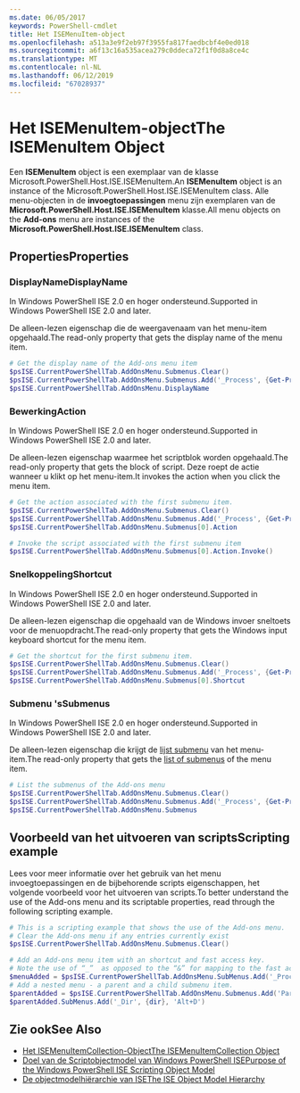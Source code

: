 ```yaml
---
ms.date: 06/05/2017
keywords: PowerShell-cmdlet
title: Het ISEMenuItem-object
ms.openlocfilehash: a513a3e9f2eb97f3955fa817faedbcbf4e0ed018
ms.sourcegitcommit: a6f13c16a535acea279c0ddeca72f1f0d8a8ce4c
ms.translationtype: MT
ms.contentlocale: nl-NL
ms.lasthandoff: 06/12/2019
ms.locfileid: "67028937"
---
```

# <a name="the-isemenuitem-object"></a><span data-ttu-id="7e6d8-103">Het ISEMenuItem-object</span><span class="sxs-lookup"><span data-stu-id="7e6d8-103">The ISEMenuItem Object</span></span>

<span data-ttu-id="7e6d8-104">Een **ISEMenuItem** object is een exemplaar van de klasse Microsoft.PowerShell.Host.ISE.ISEMenuItem.</span><span class="sxs-lookup"><span data-stu-id="7e6d8-104">An **ISEMenuItem** object is an instance of the Microsoft.PowerShell.Host.ISE.ISEMenuItem class.</span></span> <span data-ttu-id="7e6d8-105">Alle menu-objecten in de **invoegtoepassingen** menu zijn exemplaren van de **Microsoft.PowerShell.Host.ISE.ISEMenuItem** klasse.</span><span class="sxs-lookup"><span data-stu-id="7e6d8-105">All menu objects on the **Add-ons** menu are instances of the **Microsoft.PowerShell.Host.ISE.ISEMenuItem** class.</span></span>

## <a name="properties"></a><span data-ttu-id="7e6d8-106">Properties</span><span class="sxs-lookup"><span data-stu-id="7e6d8-106">Properties</span></span>

### <a name="displayname"></a><span data-ttu-id="7e6d8-107">DisplayName</span><span class="sxs-lookup"><span data-stu-id="7e6d8-107">DisplayName</span></span>

<span data-ttu-id="7e6d8-108">In Windows PowerShell ISE 2.0 en hoger ondersteund.</span><span class="sxs-lookup"><span data-stu-id="7e6d8-108">Supported in Windows PowerShell ISE 2.0 and later.</span></span>

<span data-ttu-id="7e6d8-109">De alleen-lezen eigenschap die de weergavenaam van het menu-item opgehaald.</span><span class="sxs-lookup"><span data-stu-id="7e6d8-109">The read-only property that gets the display name of the menu item.</span></span>

```powershell
# Get the display name of the Add-ons menu item
$psISE.CurrentPowerShellTab.AddOnsMenu.Submenus.Clear()
$psISE.CurrentPowerShellTab.AddOnsMenu.Submenus.Add('_Process', {Get-Process}, 'Alt+P')
$psISE.CurrentPowerShellTab.AddOnsMenu.DisplayName
```

### <a name="action"></a><span data-ttu-id="7e6d8-110">Bewerking</span><span class="sxs-lookup"><span data-stu-id="7e6d8-110">Action</span></span>

<span data-ttu-id="7e6d8-111">In Windows PowerShell ISE 2.0 en hoger ondersteund.</span><span class="sxs-lookup"><span data-stu-id="7e6d8-111">Supported in Windows PowerShell ISE 2.0 and later.</span></span>

<span data-ttu-id="7e6d8-112">De alleen-lezen eigenschap waarmee het scriptblok worden opgehaald.</span><span class="sxs-lookup"><span data-stu-id="7e6d8-112">The read-only property that gets the block of script.</span></span> <span data-ttu-id="7e6d8-113">Deze roept de actie wanneer u klikt op het menu-item.</span><span class="sxs-lookup"><span data-stu-id="7e6d8-113">It invokes the action when you click the menu item.</span></span>

```powershell
# Get the action associated with the first submenu item.
$psISE.CurrentPowerShellTab.AddOnsMenu.Submenus.Clear()
$psISE.CurrentPowerShellTab.AddOnsMenu.Submenus.Add('_Process', {Get-Process}, 'Alt+P')
$psISE.CurrentPowerShellTab.AddOnsMenu.Submenus[0].Action

# Invoke the script associated with the first submenu item
$psISE.CurrentPowerShellTab.AddOnsMenu.Submenus[0].Action.Invoke()
```

### <a name="shortcut"></a><span data-ttu-id="7e6d8-114">Snelkoppeling</span><span class="sxs-lookup"><span data-stu-id="7e6d8-114">Shortcut</span></span>

<span data-ttu-id="7e6d8-115">In Windows PowerShell ISE 2.0 en hoger ondersteund.</span><span class="sxs-lookup"><span data-stu-id="7e6d8-115">Supported in Windows PowerShell ISE 2.0 and later.</span></span>

<span data-ttu-id="7e6d8-116">De alleen-lezen eigenschap die opgehaald van de Windows invoer sneltoets voor de menuopdracht.</span><span class="sxs-lookup"><span data-stu-id="7e6d8-116">The read-only property that gets the Windows input keyboard shortcut for the menu item.</span></span>

```powershell
# Get the shortcut for the first submenu item.
$psISE.CurrentPowerShellTab.AddOnsMenu.Submenus.Clear()
$psISE.CurrentPowerShellTab.AddOnsMenu.Submenus.Add('_Process', {Get-Process}, 'Alt+P')
$psISE.CurrentPowerShellTab.AddOnsMenu.Submenus[0].Shortcut
```

### <a name="submenus"></a><span data-ttu-id="7e6d8-117">Submenu 's</span><span class="sxs-lookup"><span data-stu-id="7e6d8-117">Submenus</span></span>

<span data-ttu-id="7e6d8-118">In Windows PowerShell ISE 2.0 en hoger ondersteund.</span><span class="sxs-lookup"><span data-stu-id="7e6d8-118">Supported in Windows PowerShell ISE 2.0 and later.</span></span>

<span data-ttu-id="7e6d8-119">De alleen-lezen eigenschap die krijgt de [lijst submenu](The-ISEMenuItemCollection-Object.md) van het menu-item.</span><span class="sxs-lookup"><span data-stu-id="7e6d8-119">The read-only property that gets the [list of submenus](The-ISEMenuItemCollection-Object.md) of the menu item.</span></span>

```powershell
# List the submenus of the Add-ons menu
$psISE.CurrentPowerShellTab.AddOnsMenu.Submenus.Clear()
$psISE.CurrentPowerShellTab.AddOnsMenu.Submenus.Add('_Process', {Get-Process}, 'Alt+P')
$psISE.CurrentPowerShellTab.AddOnsMenu.Submenus
```

## <a name="scripting-example"></a><span data-ttu-id="7e6d8-120">Voorbeeld van het uitvoeren van scripts</span><span class="sxs-lookup"><span data-stu-id="7e6d8-120">Scripting example</span></span>

<span data-ttu-id="7e6d8-121">Lees voor meer informatie over het gebruik van het menu invoegtoepassingen en de bijbehorende scripts eigenschappen, het volgende voorbeeld voor het uitvoeren van scripts.</span><span class="sxs-lookup"><span data-stu-id="7e6d8-121">To better understand the use of the Add-ons menu and its scriptable properties, read through the following scripting example.</span></span>

```powershell
# This is a scripting example that shows the use of the Add-ons menu.
# Clear the Add-ons menu if any entries currently exist
$psISE.CurrentPowerShellTab.AddOnsMenu.Submenus.Clear()

# Add an Add-ons menu item with an shortcut and fast access key.
# Note the use of “_”  as opposed to the “&” for mapping to the fast access key letter for the menu item.
$menuAdded = $psISE.CurrentPowerShellTab.AddOnsMenu.SubMenus.Add('_Process', {Get-Process}, 'Alt+P')
# Add a nested menu - a parent and a child submenu item.
$parentAdded = $psISE.CurrentPowerShellTab.AddOnsMenu.Submenus.Add('Parent', $null, $null)
$parentAdded.SubMenus.Add('_Dir', {dir}, 'Alt+D')
```

## <a name="see-also"></a><span data-ttu-id="7e6d8-122">Zie ook</span><span class="sxs-lookup"><span data-stu-id="7e6d8-122">See Also</span></span>

- [<span data-ttu-id="7e6d8-123">Het ISEMenuItemCollection-Object</span><span class="sxs-lookup"><span data-stu-id="7e6d8-123">The ISEMenuItemCollection Object</span></span>](The-ISEMenuItemCollection-Object.md)
- [<span data-ttu-id="7e6d8-124">Doel van de Scriptobjectmodel van Windows PowerShell ISE</span><span class="sxs-lookup"><span data-stu-id="7e6d8-124">Purpose of the Windows PowerShell ISE Scripting Object Model</span></span>](Purpose-of-the-Windows-PowerShell-ISE-Scripting-Object-Model.md)
- [<span data-ttu-id="7e6d8-125">De objectmodelhiërarchie van ISE</span><span class="sxs-lookup"><span data-stu-id="7e6d8-125">The ISE Object Model Hierarchy</span></span>](The-ISE-Object-Model-Hierarchy.md)
